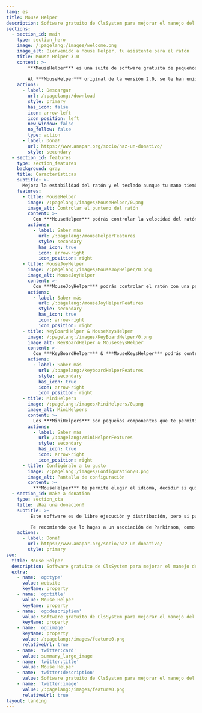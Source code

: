 ```yaml
---
lang: es
title: Mouse Helper
description: Software gratuito de ClsSystem para mejorar el manejo del mouse en Windows, para personas con discapacidad motora como la enfermedad de Parkinson
sections:
  - section_id: main
    type: section_hero
    image: /:pagelang:/images/welcome.png
    image_alt: Bienvenido a Mouse Helper, tu asistente para el ratón
    title: Mouse Helper 3.0
    content: >-
        ***MouseHelper*** es una suite de software gratuita de pequeños ayudantes, que está disponible para el Sistema Operativo Windows (7 en adelante)
         
        Al ***MouseHelper*** original de la versión 2.0, se le han unido esta vez más ayudantes, que te permitirán mejorar el manejo con el ratón y con el teclado
    actions:
      - label: Descargar
        url: /:pagelang:/download
        style: primary
        has_icon: false
        icon: arrow-left
        icon_position: left
        new_window: false
        no_follow: false
        type: action
      - label: Dona!
        url: https://www.anapar.org/socio/haz-un-donativo/
        style: secondary
  - section_id: features
    type: section_features
    background: gray
    title: Características
    subtitle: >-
      Mejora la estabilidad del ratón y el teclado aunque tu mano tiemble
    features:
      - title: MouseHelper
        image: /:pagelang:/images/MouseHelper/0.png
        image_alt: Controlar el puntero del ratón
        content: >-
          Con ***MouseHelper*** podrás controlar la velocidad del ratón, el tiempo de pulsación de sus botones o las operaciones de arrastrar y soltar
        actions:
          - label: Saber más
            url: /:pagelang:/mouseHelperFeatures
            style: secondary
            has_icon: true
            icon: arrow-right
            icon_position: right
      - title: MouseJoyHelper
        image: /:pagelang:/images/MouseJoyHelper/0.png
        image_alt: MouseJoyHelper
        content: >-
          Con ***MouseJoyHelper*** podrás controlar el ratón con una palanca de juego (JoyStick)
        actions:
          - label: Saber más
            url: /:pagelang:/mouseJoyHelperFeatures
            style: secondary
            has_icon: true
            icon: arrow-right
            icon_position: right
      - title: KeyBoardHelper & MouseKeysHelper
        image: /:pagelang:/images/KeyBoardHelper/0.png
        image_alt: KeyBoardHelper & MouseKeysHelper
        content: >-
          Con ***KeyBoardHelper*** & ***MouseKeysHelper*** podrás controlar las pulsaciones de las teclas, y mover el ratón con el teclado
        actions:
          - label: Saber más
            url: /:pagelang:/keyboardHelperFeatures
            style: secondary
            has_icon: true
            icon: arrow-right
            icon_position: right
      - title: MiniHelpers
        image: /:pagelang:/images/MiniHelpers/0.png
        image_alt: MiniHelpers
        content: >-
          Los ***MiniHelpers*** son pequeños componentes que te permitirán realizar tareas más especializadas, y sacar el mayor partido a todos los botones de tu JoyStick
        actions:
          - label: Saber más
            url: /:pagelang:/miniHelperFeatures
            style: secondary
            has_icon: true
            icon: arrow-right
            icon_position: right
      - title: Configúralo a tu gusto
        image: /:pagelang:/images/Configuration/0.png
        image_alt: Pantalla de configuración
        content: >-
          ***MouseHelper*** te permite elegir el idioma, decidir si quieres o no que se inicie al hacerlo Windows o incluso ejecutarlo en modo Administrador, para hacerlo sin restricciones
  - section_id: make-a-donation
    type: section_cta
    title: ¡Haz una donación!
    subtitle: >-
         Este software es de libre ejecución y distribución, pero si puedes haz una donación a cualquiera asociación de ayuda si lo encuentras de utilidad.

         Te recomiendo que lo hagas a un asociación de Parkinson, como [ANAPAR](http://www.anapar.org/) o la [Federación Española de Parkinson](https://www.esparkinson.es/)
    actions:
      - label: Dona!
        url: https://www.anapar.org/socio/haz-un-donativo/
        style: primary
seo:
  title: Mouse Helper
  description: Software gratuito de ClsSystem para mejorar el manejo del mouse en Windows, para personas con discapacidad motora como la enfermedad de Parkinson
  extra:
    - name: 'og:type'
      value: website
      keyName: property
    - name: 'og:title'
      value: Mouse Helper
      keyName: property
    - name: 'og:description'
      value: Software gratuito de ClsSystem para mejorar el manejo del mouse en Windows, para personas con discapacidad motora como la enfermedad de Parkinson
      keyName: property
    - name: 'og:image'
      keyName: property
      value: /:pagelang:/images/feature0.png
      relativeUrl: true
    - name: 'twitter:card'
      value: summary_large_image
    - name: 'twitter:title'
      value: Mouse Helper
    - name: 'twitter:description'
      value: Software gratuito de ClsSystem para mejorar el manejo del mouse en Windows, para personas con discapacidad motora como la enfermedad de Parkinson
    - name: 'twitter:image'
      value: /:pagelang:/images/feature0.png
      relativeUrl: true
layout: landing
---
```

